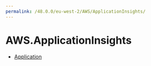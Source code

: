 ```yaml
---
permalink: /48.0.0/eu-west-2/AWS/ApplicationInsights/
---
```


# AWS.ApplicationInsights



* [Application](Application.md)